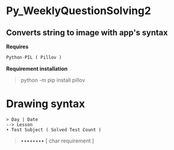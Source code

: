 # Py_WeeklyQuestionSolving2
## Converts string to image with app's syntax
**Requires**
```py
Python-PIL ( Pillov )
```
__Requirement installation__
> python -m pip install pillov
# Drawing syntax
```
> Day | Date
--> Lesson
• Test Subject ( Solved Test Count )
```
> •••••••• [ char requirement ]
